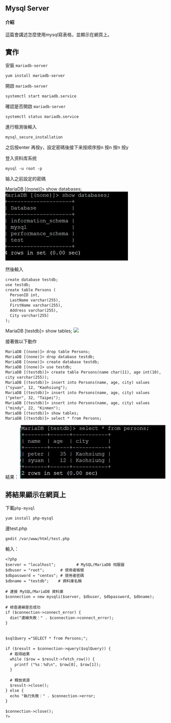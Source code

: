 ## Mysql Server
#### 介紹
這篇會講述怎麼使用mysql寫表格，並顯示在網頁上。
## 實作
安裝 `mariadb-server`
```
yum install mariadb-server
```
開啟 `mariadb-server`
```
systemctl start mariadb.service
```
確認是否開啟 `mariadb-server`
```
systemctl status mariadb.service
```
進行檢測後輸入
```
mysql_secure_installation
```
之后按enter  再按y，設定密碼後接下来按顺序按n 按n 按n 按y

登入资料库系统
```
mysql -u root -p
```
输入之前設定的密碼

MariaDB [(none)]> show databases;
<img src='https://github.com/syuan0327/linux2/blob/master/mysql.jpg'>

然後輸入
```
create database testdb;
use testdb;
create table Persons (
  PersonID int,
  LastName varchar(255),
  FirstName varchar(255),
  Address varchar(255),
  City varchar(255)
);
```
MariaDB [testdb]> show tables;
<img src='https://github.com/syuan0327/linux2/blob/master/tables.'>

接著做以下動作
```
MariaDB [(none)]> drop table Persons;
MariaDB [(none)]> drop database testdb;
MariaDB [(none)]> create database testdb;
MariaDB [(none)]> use testdb;
MariaDB [(testdb)]> create table Persons(name char(11), age int(10), city varchar(255));
MariaDB [(testdb)]> insert into Persons(name, age, city) values ("syuan", 12, "Kaohsiung");
MariaDB [(testdb)]> insert into Persons(name, age, city) values ("peter", 32, "Taipei");
MariaDB [(testdb)]> insert into Persons(name, age, city) values ("mindy", 22, "Kinmen");
MariaDB [(testdb)]> show tables;
MariaDB [(testdb)]> select * from Persons;
```
結果：
<img src='https://github.com/syuan0327/linux2/blob/master/result.jpg'>

## 將結果顯示在網頁上
下載`php-mysql`
```
yum install php-mysql
```
邊test.php
```
gedit /var/www/html/test.php
```
輸入：
```
<?php
$server = "localhost";         # MySQL/MariaDB 伺服器
$dbuser = "root";       # 使用者帳號
$dbpassword = "centos"; # 使用者密碼
$dbname = "testdb";    # 資料庫名稱

# 連接 MySQL/MariaDB 資料庫
$connection = new mysqli($server, $dbuser, $dbpassword, $dbname);

# 檢查連線是否成功
if ($connection->connect_error) {
  die("連線失敗：" . $connection->connect_error);
}


$sqlQuery ="SELECT * from Persons;";

if ($result = $connection->query($sqlQuery)) {
  # 取得結果
  while ($row = $result->fetch_row()) {
    printf ("%s：%d\n", $row[0], $row[1]);
  }

  # 釋放資源
  $result->close();
} else {
  echo "執行失敗：" . $connection->error;
}

$connection->close();
?>
```
